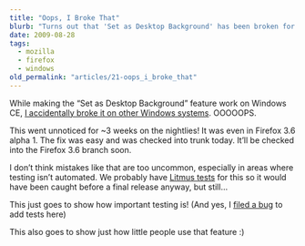 ```yaml
---
title: "Oops, I Broke That"
blurb: "Turns out that 'Set as Desktop Background' has been broken for 3 weeks."
date: 2009-08-28
tags:
  - mozilla
  - firefox
  - windows
old_permalink: "articles/21-oops_i_broke_that"
---
```


While making the “Set as Desktop Background” feature work on Windows CE, [I accidentally broke it on other Windows systems](https://bugzilla.mozilla.org/show_bug.cgi?id=512524). OOOOOPS.

This went unnoticed for ~3 weeks on the nightlies! It was even in Firefox 3.6 alpha 1. The fix was easy and was checked into trunk today. It’ll be checked into the Firefox 3.6 branch soon.

I don’t think mistakes like that are too uncommon, especially in areas where testing isn’t automated. We probably have [Litmus tests](https://litmus.mozilla.org/) for this so it would have been caught before a final release anyway, but still…

This just goes to show how important testing is! (And yes, I [filed a bug](https://bugzilla.mozilla.org/show_bug.cgi?id=513349) to add tests here)

This also goes to show just how little people use that feature :)
